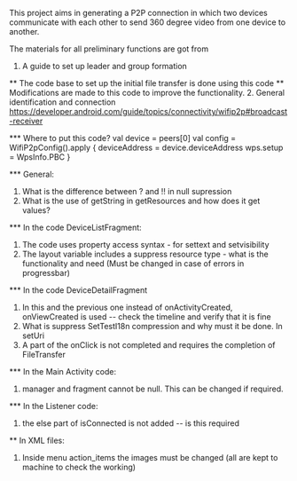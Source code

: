 This project aims in generating a P2P connection in which two devices communicate with each other to 
send 360 degree video from one device to another.

The materials for all preliminary functions are got from

1. A guide to set up leader and group formation


** The code base to set up the initial file transfer is done using this code
** Modifications are made to this code to improve the functionality.
2. General identification and connection
   https://developer.android.com/guide/topics/connectivity/wifip2p#broadcast-receiver


*** Where to put this code?
val device = peers[0]
val config = WifiP2pConfig().apply {
deviceAddress = device.deviceAddress
wps.setup = WpsInfo.PBC
}

*** General:
1. What is the difference between ? and !! in null supression
2. What is the use of getString in getResources and how does it get values?

*** In the code DeviceListFragment:
1. The code uses property access syntax - for settext and setvisibility 
2. The layout variable includes a suppress resource type - what is the functionality and need
   (Must be changed in case of errors in progressbar)

*** In the code DeviceDetailFragment
1. In this and the previous one instead of onActivityCreated, onViewCreated is used -- check the timeline
and verify that it is fine
2. What is suppress SetTestI18n compression and why must it be done. In setUri
3. A part of the onClick is not completed and requires the completion of FileTransfer

*** In the Main Activity code:
1. manager and fragment cannot be null. This can be changed if required.

*** In the Listener code:
1. the else part of isConnected is not added -- is this required

** In XML files:
1. Inside menu action_items the images must be changed (all are kept to machine to check the working)
